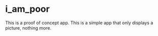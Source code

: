 # i_am_poor

This is a proof of concept app. This is a simple app that only displays a picture, nothing more.